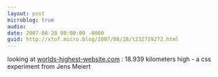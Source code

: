 ```yaml
---
layout: post
microblog: true
audio: 
date: 2007-08-28 00:00:00 -0000
guid: http://xtof.micro.blog/2007/08/28/t232759272.html
---
```

looking at [worlds-highest-website.com](http://worlds-highest-website.com/) : 18.939 kilometers high - a css experiment from Jens Meiert
